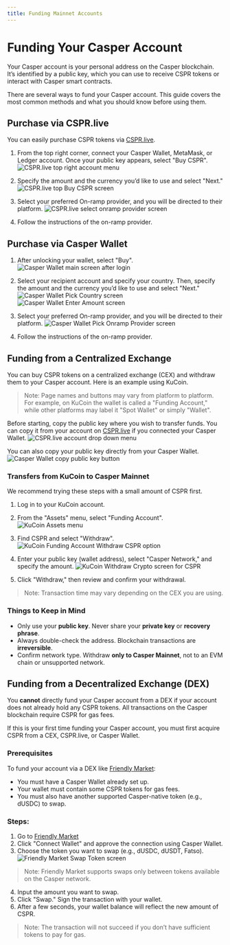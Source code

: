 ```yaml
---
title: Funding Mainnet Accounts
---
```




# Funding Your Casper Account

Your Casper account is your personal address on the Casper blockchain. It’s identified by a public key, which you can use to receive CSPR tokens or interact with Casper smart contracts.

There are several ways to fund your Casper account. This guide covers the most common methods and what you should know before using them.

## Purchase via CSPR.live

You can easily purchase CSPR tokens via [CSPR.live](https://cspr.live).

1. From the top right corner, connect your Casper Wallet, MetaMask, or Ledger account. Once your public key appears, select "Buy CSPR".
![CSPR.live top right account menu](./_funding-from-exchanges/01-CSPR-live-top-right-menu.png)

2. Specify the amount and the currency you’d like to use and select "Next."
![CSPR.live top Buy CSPR screen](./_funding-from-exchanges/02-CSPR-live-Buy-CSPR-screen.png)

3. Select your preferred On-ramp provider, and you will be directed to their platform.
![CSPR.live select onramp provider screen](./_funding-from-exchanges/03-CSPR-live-select-onramp-provider-screen.png)

4. Follow the instructions of the on-ramp provider.

## Purchase via Casper Wallet

1. After unlocking your wallet, select "Buy".
![Casper Wallet main screen after login](./_funding-from-exchanges/04-Casper-Wallet-main-screen-after-login.png)

2. Select your recipient account and specify your country. Then, specify the amount and the currency you’d like to use and select "Next."
![Casper Wallet Pick Country screen](./_funding-from-exchanges/05-Casper-Wallet-Pick-Country-screen.png)
![Casper Wallet Enter Amount screen](./_funding-from-exchanges/06-Casper-Wallet-Enter-Amount-screen.png)

3. Select your preferred On-ramp provider, and you will be directed to their platform.
![Casper Wallet Pick Onramp Provider screen](./_funding-from-exchanges/07-Casper-Wallet-Pick-Onramp-Provider-screen.png)

4. Follow the instructions of the on-ramp provider.

## Funding from a Centralized Exchange

You can buy CSPR tokens on a centralized exchange (CEX) and withdraw them to your Casper account. Here is an example using KuCoin.

> Note: Page names and buttons may vary from platform to platform. For example, on KuCoin the wallet is called a "Funding Account," while other platforms may label it "Spot Wallet" or simply "Wallet".

Before starting, copy the public key where you wish to transfer funds. You can copy it from your account on [CSPR.live](https://cspr.live) if you connected your Casper Wallet.
![CSPR.live account drop down menu](./_funding-from-exchanges/08-CSPR-live-account-drop-down-menu.png)

You can also copy your public key directly from your Casper Wallet.
![Casper Wallet copy public key button](./_funding-from-exchanges/09-Casper-Wallet-copy-public-key-button.png)

### Transfers from KuCoin to Casper Mainnet

We recommend trying these steps with a small amount of CSPR first.

1. Log in to your KuCoin account.
2. From the "Assets" menu, select "Funding Account".
![KuCoin Assets menu](./_funding-from-exchanges/10-Kucoin-Assets-menu.png)

3. Find CSPR and select "Withdraw".
![KuCoin Funding Account Withdraw CSPR option](./_funding-from-exchanges/11-Kucoin-Funding-Account-Withdraw-CSPR-option.png)

4. Enter your public key (wallet address), select "Casper Network," and specify the amount.
![KuCoin Withdraw Crypto screen for CSPR](./_funding-from-exchanges/12-Kucoin-Withdraw-Crypto-screen-for-CSPR.png)

5. Click "Withdraw," then review and confirm your withdrawal.

> Note: Transaction time may vary depending on the CEX you are using.

### Things to Keep in Mind

* Only use your **public key**. Never share your **private key** or **recovery phrase**.
* Always double-check the address. Blockchain transactions are **irreversible**.
* Confirm network type. Withdraw **only to Casper Mainnet**, not to an EVM chain or unsupported network.

## Funding from a Decentralized Exchange (DEX)

You **cannot** directly fund your Casper account from a DEX if your account does not already hold any CSPR tokens. All transactions on the Casper blockchain require CSPR for gas fees.

If this is your first time funding your Casper account, you must first acquire CSPR from a CEX, CSPR.live, or Casper Wallet.

### Prerequisites

To fund your account via a DEX like [Friendly Market](https://www.friendly.market/swap):

* You must have a Casper Wallet already set up.
* Your wallet must contain some CSPR tokens for gas fees.
* You must also have another supported Casper-native token (e.g., dUSDC) to swap.

### Steps:

1. Go to [Friendly Market](https://www.friendly.market/swap)
2. Click "Connect Wallet" and approve the connection using Casper Wallet.
3. Choose the token you want to swap (e.g., dUSDC, dUSDT, Fatso).
![Friendly Market Swap Token screen](./_funding-from-exchanges/13-Friendly-Market-Swap-Token-screen.png)

> Note: Friendly Market supports swaps only between tokens available on the Casper network.

4. Input the amount you want to swap.
5. Click "Swap." Sign the transaction with your wallet.
6. After a few seconds, your wallet balance will reflect the new amount of CSPR.

> Note: The transaction will not succeed if you don’t have sufficient tokens to pay for gas.
